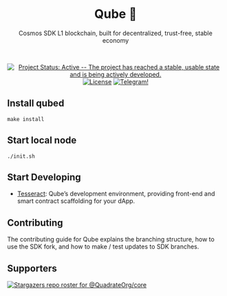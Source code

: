 <div align="center">
  <h1> Qube 🧊 </h1>
  <p> Cosmos SDK L1 blockchain, built for decentralized, trust-free, stable economy </p>
  <br/>
  
  [![Project Status: Active -- The project has reached a stable, usable
  state and is being actively
  developed.](https://img.shields.io/badge/repo%20status-Active-green.svg?style=flat-square)](https://www.repostatus.org/#active)
  [![License](https://img.shields.io/badge/License-Apache_2.0-blue.svg)](https://opensource.org/licenses/Apache-2.0)
  [![Telegram!](https://patrolavia.github.io/telegram-badge/follow.png)](https://t.me/QuadrateOrg)
</div>

## Install qubed
``` make install ```
## Start local node
``` ./init.sh ```
## Start Developing

- [Tesseract](https://github.com/QuadrateOrg/tesseract): Qube’s development environment, providing front-end and smart contract scaffolding for your dApp.

## Contributing
The contributing guide for Qube explains the branching structure, how to use the SDK fork, and how to make / test updates to SDK branches.

## Supporters

[![Stargazers repo roster for @QuadrateOrg/core](https://reporoster.com/stars/QuadrateOrg/core)](https://github.com/QubeLedger/core)
